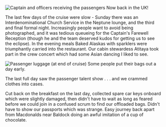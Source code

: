![Captain and officers receiving the passengers](boud_captain.JPG)
Now back in the UK!

The last few days of the cruise were slow - Sunday there was
an Interdenominational Church Service in the Neptune lounge, and the third and final
formal night. Increasingly people want to avoid being photographed, and it was
tedious queueing for the Captain's Farewell Reception (though he and the team
deserved kudos for getting us to see the eclipse). In the evening meals
Baked Alaskas with sparklers were triumphantly carried into the restaurant.
Our cabin stewardess Atitaya took part in the crew concert which had some
Asian dancing I liked to see.

![Passenger luggage (at end of cruise)](boud_luggage.JPG)
Some people put their bags out a day early.

The last full day saw the passenger talent show . . . and we crammed clothes
into cases.

Cut back on the breakfast on the last day, collected spare car keys onboard
which were slightly damaged, then didn't have to wait as long as feared before
we could join in a confused scrum to find our offloaded bags. Didn't have to
show our passports which was strange. Easy journey back apart from Macdonalds
near Baldock doing an awful imitation of a cup of chocolate.
